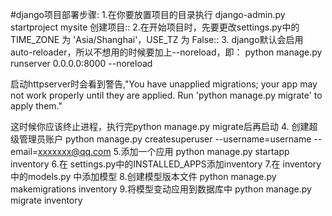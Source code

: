 #django项目部署步骤:
1.在你要放置项目的目录执行  django-admin.py startproject mysite 创建项目::
2.在开始项目时，先要更改settings.py中的  TIME_ZONE 为 'Asia/Shanghai'，USE_TZ 为 False::
3. django默认会启用auto-reloader，所以不想用的时候要加上--noreload，即：
python manage.py runserver 0.0.0.0:8000 --noreload

启动httpserver时会看到警告,"You have unapplied migrations; your app may not work properly until they are applied.
Run 'python manage.py migrate' to apply them."

这时候你应该终止进程，执行完python manage.py migrate后再启动
4. 创建超级管理员账户
python manage.py createsuperuser --username=username --email=xxxxxxx@qq.com
5.添加一个应用
python manage.py startapp inventory
6.在 settings.py中的INSTALLED_APPS添加inventory
7.在 inventory 中的models.py 中添加模型
8.创建模型版本文件
python manage.py makemigrations inventory
9.将模型变动应用到数据库中
python manage.py migrate inventory

